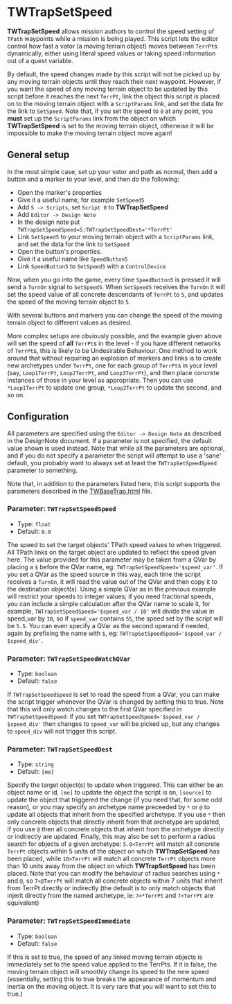 # TWTrapSetSpeed

**TWTrapSetSpeed** allows mission authors to control the speed setting of `TPath`
waypoints while a mission is being played. This script lets the editor
control how fast a vator (a moving terrain object) moves between `TerrPt`s
dynamically, either using literal speed values or taking speed information out
of a quest variable.

By default, the speed changes made by this script will not be picked up by
any moving terrain objects until they reach their next waypoint. However, if
you want the speed of any moving terrain object to be updated by this script
before it reaches the next `TerrPt`, link the object this script is placed on
to the moving terrain object with a `ScriptParams` link, and set the data for
the link to `SetSpeed`. Note that, if you set the speed to `0` at any point,
you **must** set up the `ScriptParams` link from the object on which
**TWTrapSetSpeed** is set to the moving terrain object, otherwise it will be
impossible to make the moving terrain object move again!

## General setup

In the most simple case, set up your vator and path as normal, then add a
button and a marker to your level, and then do the following:

- Open the marker's properties
- Give it a useful name, for example `SetSpeed5`
- Add `S -> Scripts`, set `Script 0` to **TWTrapSetSpeed**
- Add `Editor -> Design Note`
- In the design note put `TWTrapSetSpeedSpeed=5;TWTrapSetSpeedDest='*TerrPt'`
- Link `SetSpeed5` to your moving terrain object with a `ScriptParams` link,
  and set the data for the link to `SetSpeed`
- Open the button's properties.
- Give it a useful name like `SpeedButton5`
- Link `SpeedButton5` to `SetSpeed5` with a `ControlDevice`

Now, when you go into the game, every time `SpeedButton5` is pressed it will
send a `TurnOn` signal to `SetSpeed5`. When `SetSpeed5` receives the `TurnOn`
it will set the speed value of all concrete descendants of `TerrPt` to `5`,
and updates the speed of the moving terrain object to `5`.

With several buttons and markers you can change the speed of the moving
terrain object to different values as desired.

More complex setups are obviously possible, and the example given above will
set the speed of **all** `TerrPt`s in the level - if you have different networks
of `TerrPt`s, this is likely to be Undesirable Behaviour. One method to work
around that without requiring an explosion of markers and links is to create
new archetypes under `TerrPt`, one for each group of `TerrPt`s in your level
(say, `Loop1TerrPt`, `Loop2TerrPt`, and `Loop3TerrPt`), and then place concrete
instances of those in your level as appropriate. Then you can use `*Loop1TerrPt`
to update one group, `*Loop2TerrPt` to update the second, and so on.

## Configuration

All parameters are specified using the `Editor -> Design Note` as described
in the DesignNote document. If a parameter is not specified, the default
value shown is used instead. Note that while all the parameters are optional,
and if you do not specify a parameter the script will attempt to use a 'sane'
default, you probably want to always set at least the `TWTrapSetSpeedSpeed`
parameter to something.

Note that, in addition to the parameters listed here, this script supports the
parameters described in the [TWBaseTrap.html](TWBaseTrap.html) file.

### Parameter: `TWTrapSetSpeedSpeed`
- Type: `float`
- Default: `0.0`

The speed to set the target objects' TPath speed values to when
triggered. All TPath links on the target object are updated to reflect the
speed given here. The value provided for this parameter may be taken from a
QVar by placing a `$` before the QVar name, eg: `TWTrapSetSpeedSpeed='$speed_var'`.
If you set a QVar as the speed source in this way, each time the script
receives a `TurnOn`, it will read the value out of the QVar and then copy it
to the destination object(s). Using a simple QVar as in the previous example
will restrict your speeds to integer values; if you need fractional speeds,
you can include a simple calculation after the QVar name to scale it, for
example, `TWTrapSetSpeedSpeed='$speed_var / 10'` will divide the value in
speed_var by `10`, so if `speed_var` contains `55`, the speed set by the
script will be `5.5`. You can even specify a QVar as the second operand if
needed, again by prefixing the name with `$`, eg:
`TWTrapSetSpeedSpeed='$speed_var / $speed_div'`.


### Parameter: `TWTrapSetSpeedWatchQVar`
- Type: `boolean`
- Default: `false`

If `TWTrapSetSpeedSpeed` is set to read the speed from a QVar, you
can make the script trigger whenever the QVar is changed by setting this to
true. Note that this will only watch changes to the first QVar specified in
`TWTrapSetSpeedSpeed`: if you set `TWTrapSetSpeedSpeed='$speed_var / $speed_div'`
then changes to `speed_var` will be picked up, but any changes to `speed_div`
will not trigger this script.


### Parameter: `TWTrapSetSpeedDest`
- Type: `string`
- Default: `[me]`

Specify the target object(s) to update when triggered. This can either be an
object name or id, `[me]` to update the object the script is on, `[source]`
to update the object that triggered the change (if you need that, for some
odd reason), or you may specify an archetype name preceeded by `*` or `@`
to update all objects that inherit from the specified archetype. If
you use `*` then only concrete objects that directly inherit from that
archetype are updated, if you use `@` then all concrete objects that inherit
from the archetype directly or indirectly are updated. Finally, this may
also be set to perform a radius search for objects of a given archetype:
`5.0<TerrPt` will match all concrete `TerrPt` objects within 5 units of the
object on which **TWTrapSetSpeed** has been placed, while `10>TerrPt` will
match all concrete `TerrPt` objects more than 10 units away from the object
on which **TWTrapSetSpeed** has been placed. Note that you can modify the
behaviour of radius searches using `*` and `@`, so `7<@TerrPt` will match
all concrete objects within 7 units that inherit from TerrPt directly or
indirectly (the default is to only match objects that injerit directly
from the named archetype, ie: `7<*TerrPt` and `7<TerrPt` are equivalent)


### Parameter: `TWTrapSetSpeedImmediate`
- Type: `boolean`
- Default: `false`

If this is set to true, the speed of any linked moving terrain
objects is immediately set to the speed value applied to the TerrPts. If it
is false, the moving terrain object will smoothly change its speed to the new
speed (essentially, setting this to true breaks the appearance of momentum and
inertia on the moving object. It is very rare that you will want to set this
to true.)
